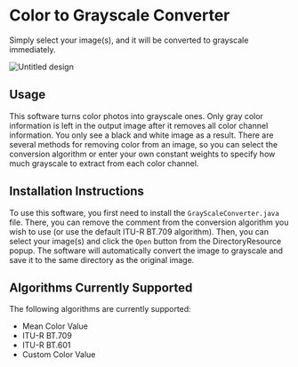 # Color to Grayscale Converter
Simply select your image(s), and it will be converted to grayscale immediately.

![Untitled design](https://user-images.githubusercontent.com/96280466/184594032-e357db52-7237-467a-961d-8e7067d70d2e.png)

## Usage 
This software turns color photos into grayscale ones. Only gray color information is left in the output image after it removes all color channel information. You only see a black and white image as a result. There are several methods for removing color from an image, so you can select the conversion algorithm or enter your own constant weights to specify how much grayscale to extract from each color channel.

## Installation Instructions
To use this software, you first need to install the `GrayScaleConverter.java` file. There, you can remove the comment from the conversion algorithm you wish to use (or use the default ITU-R BT.709 algorithm). Then, you can select your image(s) and click the `Open` button from the DirectoryResource popup. The software will automatically convert the image to grayscale and save it to the same directory as the original image.

## Algorithms Currently Supported
The following algorithms are currently supported:
- Mean Color Value
- ITU-R BT.709
- ITU-R BT.601
- Custom Color Value
